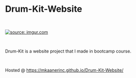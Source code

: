 # Drum-Kit-Website

<br>

<a href="https://imgur.com/uEKs6v5"><img src="https://i.imgur.com/uEKs6v5.png" title="source: imgur.com" /></a>

<br>

Drum-Kit is a website project that I made in bootcamp course.

<br>

Hosted @ https://mkaanerinc.github.io/Drum-Kit-Website/

<br>
